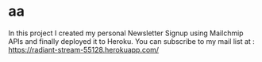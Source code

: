 # aa
In this project I created my personal Newsletter Signup using Mailchmip APIs and finally deployed it to Heroku.
You can subscribe to my mail list at : https://radiant-stream-55128.herokuapp.com/
